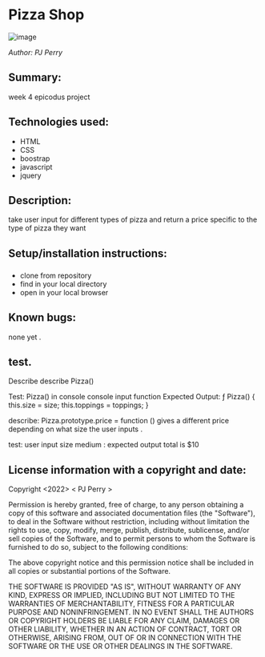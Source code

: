 # Pizza Shop
![image](img/pizzascreen.PNG])


_Author: PJ Perry_

## Summary:

week 4 epicodus project

## Technologies used:

- HTML
- CSS
- boostrap
- javascript
- jquery


## Description:
take user input for different types of pizza and return a price specific to the type of pizza they want

## Setup/installation instructions:

### 
 * clone from repository
 * find in your local directory 
 * open in your local browser 


## Known bugs:

none yet .

## test.
Describe describe Pizza()

Test:  Pizza() in console 
console input function
Expected Output: ƒ Pizza() {
  this.size = size;
  this.toppings = toppings;
}

describe: Pizza.prototype.price = function ()
 gives a different price depending on what size the user inputs .

test: user input size medium : expected output total is $10


## License information with a copyright and date:



Copyright <2022> < PJ Perry >

Permission is hereby granted, free of charge, to any person obtaining a copy of this software and associated documentation files (the "Software"), to deal in the Software without restriction, including without limitation the rights to use, copy, modify, merge, publish, distribute, sublicense, and/or sell copies of the Software, and to permit persons to whom the Software is furnished to do so, subject to the following conditions:

The above copyright notice and this permission notice shall be included in all copies or substantial portions of the Software.

THE SOFTWARE IS PROVIDED "AS IS", WITHOUT WARRANTY OF ANY KIND, EXPRESS OR IMPLIED, INCLUDING BUT NOT LIMITED TO THE WARRANTIES OF MERCHANTABILITY, FITNESS FOR A PARTICULAR PURPOSE AND NONINFRINGEMENT. IN NO EVENT SHALL THE AUTHORS OR COPYRIGHT HOLDERS BE LIABLE FOR ANY CLAIM, DAMAGES OR OTHER LIABILITY, WHETHER IN AN ACTION OF CONTRACT, TORT OR OTHERWISE, ARISING FROM, OUT OF OR IN CONNECTION WITH THE SOFTWARE OR THE USE OR OTHER DEALINGS IN THE SOFTWARE.
